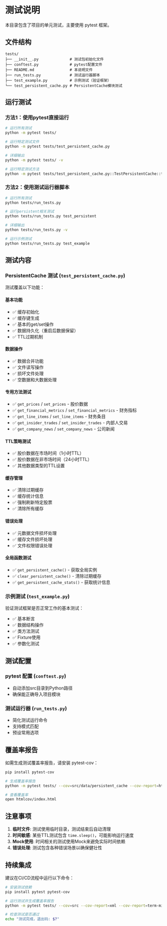 # 测试说明

本目录包含了项目的单元测试，主要使用 pytest 框架。

## 文件结构

```
tests/
├── __init__.py              # 测试包初始化文件
├── conftest.py              # pytest配置文件
├── README.md                # 本说明文件
├── run_tests.py             # 测试运行器脚本
├── test_example.py          # 示例测试（验证框架）
└── test_persistent_cache.py # PersistentCache模块测试
```

## 运行测试

### 方法1：使用pytest直接运行

```bash
# 运行所有测试
python -m pytest tests/

# 运行特定测试文件
python -m pytest tests/test_persistent_cache.py

# 详细输出
python -m pytest tests/ -v

# 运行特定测试方法
python -m pytest tests/test_persistent_cache.py::TestPersistentCache::test_basic_get_set
```

### 方法2：使用测试运行器脚本

```bash
# 运行所有测试
python tests/run_tests.py

# 运行persistent相关测试
python tests/run_tests.py test_persistent

# 详细输出
python tests/run_tests.py -v

# 运行示例测试
python tests/run_tests.py test_example
```

## 测试内容

### PersistentCache 测试 (`test_persistent_cache.py`)

测试覆盖以下功能：

#### 基本功能
- ✅ 缓存初始化
- ✅ 缓存键生成
- ✅ 基本的get/set操作
- ✅ 数据持久化（重启后数据保留）
- ✅ TTL过期机制

#### 数据操作
- ✅ 数据合并功能
- ✅ 文件读写操作
- ✅ 损坏文件处理
- ✅ 空数据和大数据处理

#### 专用方法测试
- ✅ `get_prices` / `set_prices` - 股价数据
- ✅ `get_financial_metrics` / `set_financial_metrics` - 财务指标
- ✅ `get_line_items` / `set_line_items` - 财务条目
- ✅ `get_insider_trades` / `set_insider_trades` - 内部人交易
- ✅ `get_company_news` / `set_company_news` - 公司新闻

#### TTL策略测试
- ✅ 股价数据在市场时间（1小时TTL）
- ✅ 股价数据在非市场时间（24小时TTL）
- ✅ 其他数据类型的TTL设置

#### 缓存管理
- ✅ 清除过期缓存
- ✅ 缓存统计信息
- ✅ 强制刷新特定股票
- ✅ 清除所有缓存

#### 错误处理
- ✅ 元数据文件损坏处理
- ✅ 缓存文件损坏处理
- ✅ 文件权限错误处理

#### 全局函数测试
- ✅ `get_persistent_cache()` - 获取全局实例
- ✅ `clear_persistent_cache()` - 清除过期缓存
- ✅ `get_persistent_cache_stats()` - 获取统计信息

### 示例测试 (`test_example.py`)

验证测试框架是否正常工作的基本测试：
- ✅ 基本断言
- ✅ 数据结构操作
- ✅ 类方法测试
- ✅ Fixture使用
- ✅ 参数化测试

## 测试配置

### pytest 配置 (`conftest.py`)
- 自动添加src目录到Python路径
- 确保能正确导入项目模块

### 测试运行器 (`run_tests.py`)
- 简化测试运行命令
- 支持模式匹配
- 预设常用选项

## 覆盖率报告

如需生成测试覆盖率报告，请安装 pytest-cov：

```bash
pip install pytest-cov

# 生成覆盖率报告
python -m pytest tests/ --cov=src/data/persistent_cache --cov-report=html

# 查看覆盖率
open htmlcov/index.html
```

## 注意事项

1. **临时文件**: 测试使用临时目录，测试结束后自动清理
2. **时间敏感**: 某些TTL测试包含 `time.sleep()`，可能影响运行速度
3. **Mock使用**: 时间相关的测试使用Mock来避免实际时间依赖
4. **错误处理**: 测试包含各种错误场景以确保健壮性

## 持续集成

建议在CI/CD流程中运行以下命令：

```bash
# 安装测试依赖
pip install pytest pytest-cov

# 运行测试并生成覆盖率报告
python -m pytest tests/ --cov=src --cov-report=xml --cov-report=term-missing

# 检查测试是否通过
echo "测试完成，退出码: $?"
```